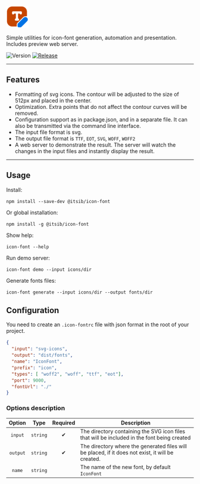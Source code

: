 <picture>
  <source media="(prefers-color-scheme: light)" srcset="https://raw.githubusercontent.com/itsib/icon-font/refs/heads/master/assets/brand-black.svg">
  <source media="(prefers-color-scheme: dark)" srcset="https://raw.githubusercontent.com/itsib/icon-font/refs/heads/master/assets/brand.svg">
  <img alt="IconFont logo" height="60" style="margin-top: 20px;" src="https://raw.githubusercontent.com/itsib/icon-font/refs/heads/master/assets/brand.svg" />
</picture>

Simple utilities for icon-font generation, automation and presentation. Includes preview web server.

![Version](https://img.shields.io/badge/version-0.2.6-blue.svg?cacheSeconds=2592000&label=Version)
[![Release](https://github.com/itsib/icon-font/actions/workflows/main.yaml/badge.svg)](https://github.com/itsib/icon-font/actions/workflows/main.yaml)

---

## Features

- Formatting of svg icons. The contour will be adjusted to the size of 512px and placed in the center.
- Optimization. Extra points that do not affect the contour curves will be removed.
- Configuration support as in package.json, and in a separate file. It can also be transmitted via the command line interface.
- The input file format is svg.
- The output file format is `TTF`, `EOT`, `SVG`, `WOFF`, `WOFF2`
- A web server to demonstrate the result. The server will watch the changes in the input files and instantly display the result.

---

## Usage

Install:

```shell
npm install --save-dev @itsib/icon-font
```

Or global installation:

```shell
npm install -g @itsib/icon-font
```

Show help:

```shell
icon-font --help
```

Run demo server:

```shell
icon-font demo --input icons/dir
```

Generate fonts files:

```shell
icon-font generate --input icons/dir --output fonts/dir
```

## Configuration

You need to create an `.icon-fontrc` file with json format in the root of your project. 

```json
{
  "input": "svg-icons",
  "output": "dist/fonts",
  "name": "IconFont",
  "prefix": "icon",
  "types": [ "woff2", "woff", "ttf", "eot"],
  "port": 9000,
  "fontUrl": "./"
}
```

### Options description

|  Option  |   Type   | Required | Description                                                                                       |
|:--------:|:--------:|:--------:|---------------------------------------------------------------------------------------------------|
| `input`  | `string` |    ✔     | The directory containing the SVG icon files that will be included in the font being created       |
| `output` | `string` |    ✔     | The directory where the generated files will be placed, if it does not exist, it will be created. |
|  `name`  | `string` |          | The name of the new font, by default `IconFont`                                                   |